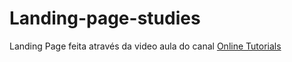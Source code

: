 # Landing-page-studies


Landing Page feita através da video aula do canal <a href="https://www.youtube.com/channel/UCbwXnUipZsLfUckBPsC7Jog">Online Tutorials</a> 
